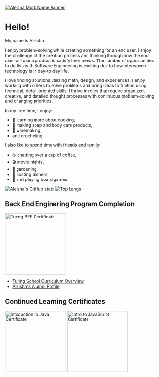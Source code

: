 [![Aleisha Mork Name Banner](https://media.licdn.com/dms/image/D5616AQHSSpjXCumB7A/profile-displaybackgroundimage-shrink_350_1400/0/1686003250167?e=1697673600&v=beta&t=-9g0M31I-KP8GZnQC_T4qUCWCCJ37e0GMhWoAK-99O8)](https://terminal.turing.edu/profiles/1573)

# Hello!

My name is Aleisha. 

I enjoy problem-solving while creating something for an end user. I enjoy the challenge of the creation process and thinking through how the end user will use a product to satisfy their needs. The number of opportunities to do this with Software Engineering is exciting due to how interwoven technology is in day-to-day life.

I love finding solutions utilizing math, design, and experiences. I enjoy working with others to solve problems and bring ideas to fruition using technical, detail-oriented skills. I thrive in roles that require organized, creative, and detailed thought processes with continuous problem-solving and changing priorities.

In my free time, I enjoy:
  - :fork_and_knife: learning more about cooking, 
  - :bath: making soap and body care products, 
  - :wine_glass: winemaking, 
  - and crocheting. 

I also like to spend time with friends and family:
  - :coffee: chatting over a cup of coffee, 
  - :clapper: movie nights,
  - :cherry_blossom: gardening, 
  - :pizza: hosting dinners, 
  - :game_die: and playing board games.


![Aleisha's GitHub stats](https://github-readme-stats.vercel.app/api?username=aleish-m&theme=tokyonight&show_icons=true)
[![Top Langs](https://github-readme-stats.vercel.app/api/top-langs/?username=aleish-m&layout=compact)](https://github.com/anuraghazra/github-readme-stats)

## Back End Enginering Program Completion
[<img src="https://user-images.githubusercontent.com/105686836/260644069-a1a81299-5700-491a-838e-c6dc618a0b3d.png" alt="Turing BEE Certificate" width="200">](https://photos.google.com/photo/AF1QipOIjUFxczLiuZ7X8WFKRbpqKxms-_i6Tncv5yWo)
- [Turing School Curriculum Overview](https://drive.google.com/file/d/1TWCfriYm5P-5O4SBKsXnswGlYKYR-Z5B/view?pli=1)
- [Aleisha's Alumni Profile](https://terminal.turing.edu/profiles/1573)

## Continued Learning Certificates
[<img src="https://api2.sololearn.com/v2/certificates/CC-OVTHOHSR/image/jpg" alt="Intoduction to Java Certificate" width="200">](https://www.sololearn.com/certificates/CC-OVTHOHSR) 
[<img src="https://api2.sololearn.com/v2/certificates/CC-IIW6I2ZD/image/jpg" alt="Intro to JavaScript Certificate" width="200">](https://www.sololearn.com/certificates/CC-IIW6I2ZD)

